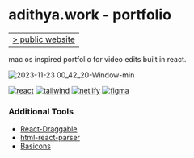 # adithya.work - portfolio

<table>
<tbody>
<tr>
<td><a href="http://adithya.work/" target="_blank">> public website</a></td></tr>
</tbody>
</table>

mac os inspired portfolio for video edits built in react.

![2023-11-23 00_42_20-Window-min](https://github.com/sreeadithya/adithya.work/assets/79783628/87e8344c-56d2-4cda-96fc-dc0f6723f8ce)


[![react](https://img.shields.io/badge/react-5ED3F3)](https://react.dev/) [![tailwind](https://img.shields.io/badge/tailwind-36B7F0)](https://tailwindcss.com/)
[![netlify](https://img.shields.io/badge/netlify-24C1B1)](https://www.netlify.com/) [![figma](https://img.shields.io/badge/figma-9D56F7)](https://figma.com/)


### Additional Tools
* [React-Draggable](https://www.npmjs.com/package/react-draggable)
* [html-react-parser](https://www.npmjs.com/package/html-react-parser)
* [Basicons](https://basicons.xyz)
